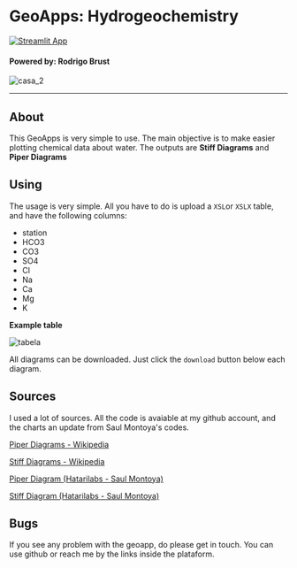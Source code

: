 # GeoApps: Hydrogeochemistry

[![Streamlit App](https://static.streamlit.io/badges/streamlit_badge_black_white.svg)](https://share.streamlit.io/rodreras/piper_diagram/main/geoapp_hidro.py)

#### Powered by: Rodrigo Brust

![casa_2](https://user-images.githubusercontent.com/53950449/124371250-4a7df900-dc56-11eb-88ad-c02ab957b864.png)

_________________

## About 


This GeoApps is very simple to use. The main objective is to make easier plotting chemical data about water. The outputs are **Stiff Diagrams** and **Piper Diagrams** 


## Using 


The usage is very simple. All you have to do is upload a `XSL`or `XSLX` table, and have the following columns: 

- station
- HCO3	
- CO3	
- SO4	
- Cl	
- Na	
- Ca	
- Mg	
- K

**Example table**

![tabela](https://user-images.githubusercontent.com/53950449/124371234-1a365a80-dc56-11eb-95ef-6d0b60687770.png)


All diagrams can be downloaded. Just click the `download` button below each diagram. 


## Sources

I used a lot of sources. All the code is avaiable at my github account, and the charts an update from Saul Montoya's codes.

[Piper Diagrams - Wikipedia](https://en.wikipedia.org/wiki/Piper_diagram)

[Stiff Diagrams - Wikipedia](https://en.wikipedia.org/wiki/Stiff_diagram)

[Piper Diagram (Hatarilabs - Saul Montoya)](https://hatarilabs.com/ih-en/how-to-make-a-piper-diagram-in-python-tutorial)

[Stiff Diagram (Hatarilabs - Saul Montoya)](https://hatarilabs.com/ih-en/how-to-do-a-georeferenced-stiff-diagram-with-python-3-and-qgis-3-tutorial)

## Bugs 

If you see any problem with the geoapp, do please get in touch. You can use github or reach me by the links inside the plataform.







